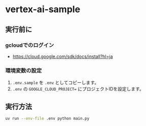 # vertex-ai-sample

## 実行前に

### gcloudでのログイン

- https://cloud.google.com/sdk/docs/install?hl=ja


### 環境変数の設定

1. `.env.sample` を `.env` としてコピーします。
2. `.env` の `GOOGLE_CLOUD_PROJECT=` にプロジェクトIDを設定します。


## 実行方法

```sh
uv run --env-file .env python main.py
```
